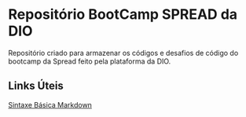 # Repositório BootCamp SPREAD da DIO
Repositório criado para armazenar os códigos e desafios de código do bootcamp da Spread feito pela plataforma da DIO.

## Links Úteis 
[Sintaxe Básica Markdown](https://www.markdownguide.org/basic-syntax/)
